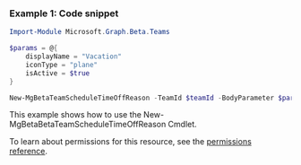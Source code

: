 ### Example 1: Code snippet

```powershellImport-Module Microsoft.Graph.Beta.Teams

$params = @{
	displayName = "Vacation"
	iconType = "plane"
	isActive = $true
}

New-MgBetaTeamScheduleTimeOffReason -TeamId $teamId -BodyParameter $params
```
This example shows how to use the New-MgBetaBetaTeamScheduleTimeOffReason Cmdlet.
To learn about permissions for this resource, see the [permissions reference](/graph/permissions-reference).


